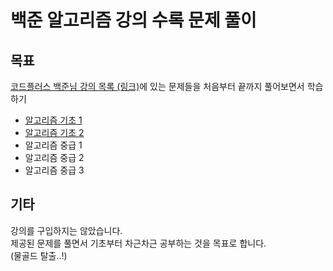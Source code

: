 # 백준 알고리즘 강의 수록 문제 풀이

## 목표

[코드플러스 백준님 강의 목록 (링크)](https://code.plus/bundle/10)에 있는 문제들을 처음부터 끝까지 풀어보면서 학습하기

- [알고리즘 기초 1](./알고리즘&#x20;기초&#x20;1/)
- [알고리즘 기초 2](./알고리즘&#x20;기초&#x20;2/)
- 알고리즘 중급 1
- 알고리즘 중급 2
- 알고리즘 중급 3

## 기타

강의를 구입하지는 않았습니다.  
제공된 문제를 풀면서 기초부터 차근차근 공부하는 것을 목표로 합니다.  
(물골드 탈출..!)
